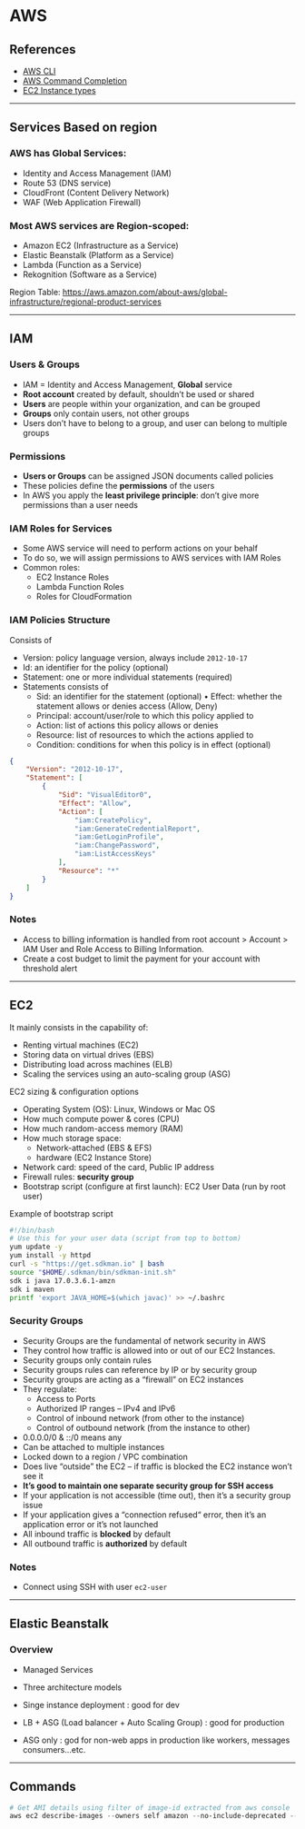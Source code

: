 # AWS

## References

- [AWS CLI](https://docs.aws.amazon.com/cli/latest/userguide/getting-started-install.html)
- [AWS Command Completion](https://docs.aws.amazon.com/cli/latest/userguide/cli-configure-completion.html#cli-command-completion-windows)
- [EC2 Instance types](https://aws.amazon.com/ec2/instance-types/)

---

## Services Based on region

### AWS has Global Services:
- Identity and Access Management (IAM)
- Route 53 (DNS service)
- CloudFront (Content Delivery Network)
- WAF (Web Application Firewall)
### Most AWS services are Region-scoped:
- Amazon EC2 (Infrastructure as a Service)
- Elastic Beanstalk (Platform as a Service)
- Lambda (Function as a Service)
- Rekognition (Software as a Service)

Region Table: https://aws.amazon.com/about-aws/global-infrastructure/regional-product-services

---

## IAM

### Users & Groups

- IAM = Identity and Access Management, **Global** service
- **Root account** created by default, shouldn’t be used or shared
- **Users** are people within your organization, and can be grouped
- **Groups** only contain users, not other groups
- Users don’t have to belong to a group, and user can belong to multiple groups

### Permissions

- **Users or Groups** can be assigned JSON documents called policies
- These policies define the **permissions** of the users
- In AWS you apply the **least privilege principle**: don’t give more permissions than a user needs

### IAM Roles for Services

- Some AWS service will need to perform actions on your behalf
- To do so, we will assign permissions to AWS services with IAM Roles
- Common roles:
  - EC2 Instance Roles
  - Lambda Function Roles
  - Roles for CloudFormation 

### IAM Policies Structure

Consists of
- Version: policy language version, always include `2012-10-17`
- Id: an identifier for the policy (optional)
- Statement: one or more individual statements (required)
- Statements consists of
  - Sid: an identifier for the statement (optional) • Effect: whether the statement allows or denies access
(Allow, Deny)
  - Principal: account/user/role to which this policy applied to
  - Action: list of actions this policy allows or denies
  - Resource: list of resources to which the actions applied to
  - Condition: conditions for when this policy is in effect (optional)

```json
{
    "Version": "2012-10-17",
    "Statement": [
        {
            "Sid": "VisualEditor0",
            "Effect": "Allow",
            "Action": [
                "iam:CreatePolicy",
                "iam:GenerateCredentialReport",
                "iam:GetLoginProfile",
                "iam:ChangePassword",
                "iam:ListAccessKeys"
            ],
            "Resource": "*"
        }
    ]
}
```

### Notes

- Access to billing information is handled from root account > Account > IAM User and Role Access to Billing Information.
- Create a cost budget to limit the payment for your account with threshold alert

---

## EC2

It mainly consists in the capability of:
- Renting virtual machines (EC2)
- Storing data on virtual drives (EBS)
- Distributing load across machines (ELB)
- Scaling the services using an auto-scaling group (ASG)

EC2 sizing & configuration options
- Operating System (OS): Linux, Windows or Mac OS
- How much compute power & cores (CPU)
- How much random-access memory (RAM)
- How much storage space:
  - Network-attached (EBS & EFS)
  - hardware (EC2 Instance Store)
- Network card: speed of the card, Public IP address
- Firewall rules: **security group**
- Bootstrap script (configure at first launch): EC2 User Data (run by root user)

Example of bootstrap script

```bash
#!/bin/bash
# Use this for your user data (script from top to bottom)
yum update -y
yum install -y httpd
curl -s "https://get.sdkman.io" | bash
source "$HOME/.sdkman/bin/sdkman-init.sh"
sdk i java 17.0.3.6.1-amzn
sdk i maven
printf 'export JAVA_HOME=$(which javac)' >> ~/.bashrc
```

### Security Groups

- Security Groups are the fundamental of network security in AWS
- They control how traffic is allowed into or out of our EC2 Instances.
- Security groups only contain rules
- Security groups rules can reference by IP or by security group
- Security groups are acting as a “firewall” on EC2 instances
- They regulate:
  - Access to Ports
  - Authorized IP ranges – IPv4 and IPv6
  - Control of inbound network (from other to the instance)
  - Control of outbound network (from the instance to other)
- 0.0.0.0/0 & ::/0 means any
- Can be attached to multiple instances
- Locked down to a region / VPC combination
- Does live “outside” the EC2 – if traffic is blocked the EC2 instance won’t see it
- **It’s good to maintain one separate security group for SSH access**
- If your application is not accessible (time out), then it’s a security group issue
- If your application gives a “connection refused“ error, then it’s an application
error or it’s not launched
- All inbound traffic is **blocked** by default
- All outbound traffic is **authorized** by default

### Notes

- Connect using SSH with user `ec2-user`

---

## Elastic Beanstalk

### Overview

- Managed Services

- Three architecture models
 - Singe instance deployment : good for dev
 - LB + ASG (Load balancer + Auto Scaling Group) : good for production
 - ASG only : god for non-web apps in production like workers, messages consumers...etc.

---

## Commands

```powershell
# Get AMI details using filter of image-id extracted from aws console
aws ec2 describe-images --owners self amazon --no-include-deprecated --filters "Name=image-id,Values=ami-0a8dc52684ee2fee2"
```